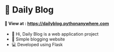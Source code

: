 # 🌿 Daily Blog
#### 🚀 View at : https://dailyblog.pythonanywhere.com 
- 👋 Hi, Daily Blog is a web application project
- 🏬 Simple blogging website
- 💻 Developed using Flask
